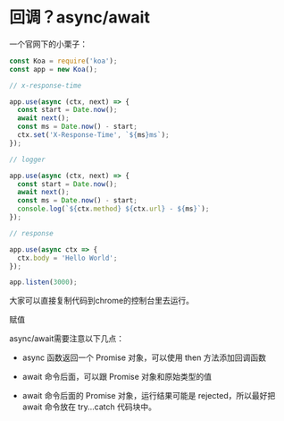 # 回调？async/await

一个官网下的小栗子：

```js
const Koa = require('koa');
const app = new Koa();

// x-response-time

app.use(async (ctx, next) => {
  const start = Date.now();
  await next();
  const ms = Date.now() - start;
  ctx.set('X-Response-Time', `${ms}ms`);
});

// logger

app.use(async (ctx, next) => {
  const start = Date.now();
  await next();
  const ms = Date.now() - start;
  console.log(`${ctx.method} ${ctx.url} - ${ms}`);
});

// response

app.use(async ctx => {
  ctx.body = 'Hello World';
});

app.listen(3000);
```



大家可以直接复制代码到chrome的控制台里去运行。



赋值

async/await需要注意以下几点：

* async 函数返回一个 Promise 对象，可以使用 then 方法添加回调函数

* await 命令后面，可以跟 Promise 对象和原始类型的值

* await 命令后面的 Promise 对象，运行结果可能是 rejected，所以最好把 await 命令放在 try...catch 代码块中。



